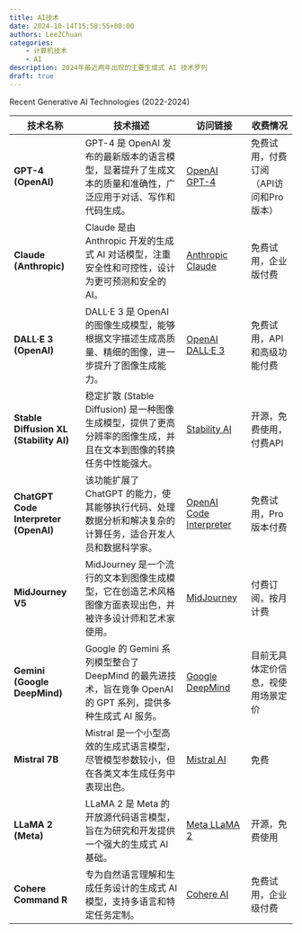 ```yaml
---
title: AI技术
date: 2024-10-14T15:58:55+08:00
authors: LeeZChuan
categories:
    - 计算机技术
    - AI
description: 2024年最近两年出现的主要生成式 AI 技术罗列
draft: true
---
```



Recent Generative AI Technologies (2022-2024)

| 技术名称 | 技术描述 | 访问链接 | 收费情况 |
| -------- | -------- | -------- | -------- |
| **GPT-4 (OpenAI)** | GPT-4 是 OpenAI 发布的最新版本的语言模型，显著提升了生成文本的质量和准确性，广泛应用于对话、写作和代码生成。 | [OpenAI GPT-4](https://openai.com/gpt-4) | 免费试用，付费订阅（API访问和Pro版本） |
| **Claude (Anthropic)** | Claude 是由 Anthropic 开发的生成式 AI 对话模型，注重安全性和可控性，设计为更可预测和安全的 AI。 | [Anthropic Claude](https://www.anthropic.com/) | 免费试用，企业版付费 |
| **DALL·E 3 (OpenAI)** | DALL·E 3 是 OpenAI 的图像生成模型，能够根据文字描述生成高质量、精细的图像，进一步提升了图像生成能力。 | [OpenAI DALL·E 3](https://openai.com/dall-e-3) | 免费试用，API 和高级功能付费 |
| **Stable Diffusion XL (Stability AI)** | 稳定扩散 (Stable Diffusion) 是一种图像生成模型，提供了更高分辨率的图像生成，并且在文本到图像的转换任务中性能强大。 | [Stability AI](https://stability.ai/stable-diffusion) | 开源，免费使用，付费API |
| **ChatGPT Code Interpreter (OpenAI)** | 该功能扩展了 ChatGPT 的能力，使其能够执行代码、处理数据分析和解决复杂的计算任务，适合开发人员和数据科学家。 | [OpenAI Code Interpreter](https://openai.com/chatgpt) | 免费试用，Pro版本付费 |
| **MidJourney V5** | MidJourney 是一个流行的文本到图像生成模型，它在创造艺术风格图像方面表现出色，并被许多设计师和艺术家使用。 | [MidJourney](https://www.midjourney.com/) | 付费订阅，按月计费 |
| **Gemini (Google DeepMind)** | Google 的 Gemini 系列模型整合了 DeepMind 的最先进技术，旨在竞争 OpenAI 的 GPT 系列，提供多种生成式 AI 服务。 | [Google DeepMind](https://www.deepmind.com/research) | 目前无具体定价信息，视使用场景定价 |
| **Mistral 7B** | Mistral 是一个小型高效的生成式语言模型，尽管模型参数较小，但在各类文本生成任务中表现出色。 | [Mistral AI](https://mistral.ai/) | 免费 |
| **LLaMA 2 (Meta)** | LLaMA 2 是 Meta 的开放源代码语言模型，旨在为研究和开发提供一个强大的生成式 AI 基础。 | [Meta LLaMA 2](https://ai.meta.com/llama/) | 开源，免费使用 |
| **Cohere Command R** | 专为自然语言理解和生成任务设计的生成式 AI 模型，支持多语言和特定任务定制。 | [Cohere AI](https://cohere.com/) | 免费试用，企业级付费 |